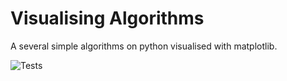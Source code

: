 # Visualising Algorithms
A several simple algorithms on python visualised with matplotlib.

![Tests](https://github.com/TWQ1337/sorting_visualizer/actions/workflows/tests.yml/badge.svg)